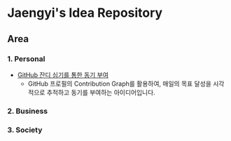 # Jaengyi's Idea Repository

## Area

### 1. Personal
* [GitHub 잔디 심기를 통한 동기 부여](./GitHub-Grass-Motivation.md)
    * GitHub 프로필의 Contribution Graph를 활용하여, 매일의 목표 달성을 시각적으로 추적하고 동기를 부여하는 아이디어입니다.

### 2. Business

### 3. Society

